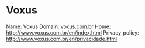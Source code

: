 
# Voxus

Name: Voxus
Domain: voxus.com.br
Home: http://www.voxus.com.br/en/index.html
Privacy_policy: http://www.voxus.com.br/en/privacidade.html
